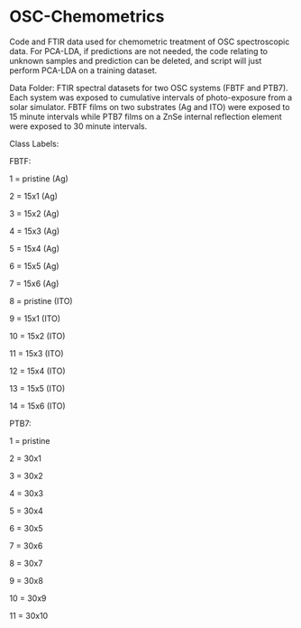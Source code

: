 # OSC-Chemometrics
Code and FTIR data used for chemometric treatment of OSC spectroscopic data. For PCA-LDA, if predictions are not needed, the code relating to unknown samples and prediction can be deleted, and script will just perform PCA-LDA on a training dataset.

Data Folder:
FTIR spectral datasets for two OSC systems (FBTF and PTB7). Each system was exposed to cumulative intervals of photo-exposure from a solar simulator. FBTF films on two substrates (Ag and ITO) were exposed to 15 minute intervals while PTB7 films on a ZnSe internal reflection element were exposed to 30 minute intervals.

Class Labels:

FBTF:

1 = pristine (Ag)

2 = 15x1 (Ag)

3 = 15x2 (Ag)

4 = 15x3 (Ag)

5 = 15x4 (Ag)

6 = 15x5 (Ag)

7 = 15x6 (Ag)

8 = pristine (ITO)

9 = 15x1 (ITO)

10 = 15x2 (ITO)

11 = 15x3 (ITO)

12 = 15x4 (ITO)

13 = 15x5 (ITO)

14 = 15x6 (ITO)


PTB7:

1 = pristine

2 = 30x1

3 = 30x2

4 = 30x3

5 = 30x4

6 = 30x5

7 = 30x6

8 = 30x7

9 = 30x8

10 = 30x9

11 = 30x10

